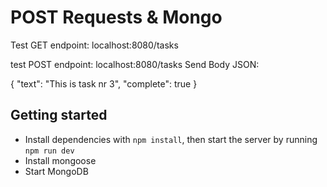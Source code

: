 # POST Requests & Mongo

Test GET endpoint: localhost:8080/tasks

test POST endpoint: localhost:8080/tasks
Send Body JSON:

{
	"text": "This is task nr 3",
	"complete": true
}

## Getting started

- Install dependencies with `npm install`, then start the server by running `npm run dev`
- Install mongoose
- Start MongoDB
